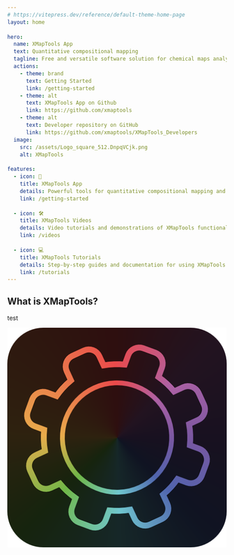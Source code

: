 ```yaml
---
# https://vitepress.dev/reference/default-theme-home-page
layout: home

hero:
  name: XMapTools App
  text: Quantitative compositional mapping
  tagline: Free and versatile software solution for chemical maps analysis
  actions:
    - theme: brand
      text: Getting Started
      link: /getting-started
    - theme: alt
      text: XMapTools App on Github
      link: https://github.com/xmaptools
    - theme: alt
      text: Developer repository on GitHub
      link: https://github.com/xmaptools/XMapTools_Developers
  image:
    src: /assets/Logo_square_512.DnpqVCjk.png
    alt: XMapTools

features:
  - icon: 🚀
    title: XMapTools App
    details: Powerful tools for quantitative compositional mapping and analysis
    link: /getting-started

  - icon: 🛠️
    title: XMapTools Videos
    details: Video tutorials and demonstrations of XMapTools functionality
    link: /videos

  - icon: 💻
    title: XMapTools Tutorials
    details: Step-by-step guides and documentation for using XMapTools
    link: /tutorials
---
```




## What is XMapTools?

test

![XMapTools Logo](/assets/Logo_2025_square_512.png)
